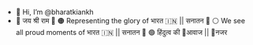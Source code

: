 - 👋 Hi, I’m @bharatkiankh
- 🔸 जय श्री राम  🔸
🟠 Representing the glory of  भारत 🇮🇳 || सनातन 🚩
⚪ We see all proud moments of भारत 🇮🇳 || सनातन 🚩
🟢 हिंदुत्व की  🔸आवाज  || 🔸नजर
  
<!---
bharatkiankh/bharatkiankh is a ✨ special ✨ repository because its `README.md` (this file) appears on your GitHub profile.
You can click the Preview link to take a look at your changes.
--->
